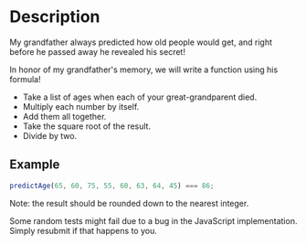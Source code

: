 # Description

My grandfather always predicted how old people would get, and right before he passed away he revealed his secret!

In honor of my grandfather's memory, we will write a function using his formula!

- Take a list of ages when each of your great-grandparent died.
- Multiply each number by itself.
- Add them all together.
- Take the square root of the result.
- Divide by two.

## Example

```javascript
predictAge(65, 60, 75, 55, 60, 63, 64, 45) === 86;
```

Note: the result should be rounded down to the nearest integer.

Some random tests might fail due to a bug in the JavaScript implementation. Simply resubmit if that happens to you.
